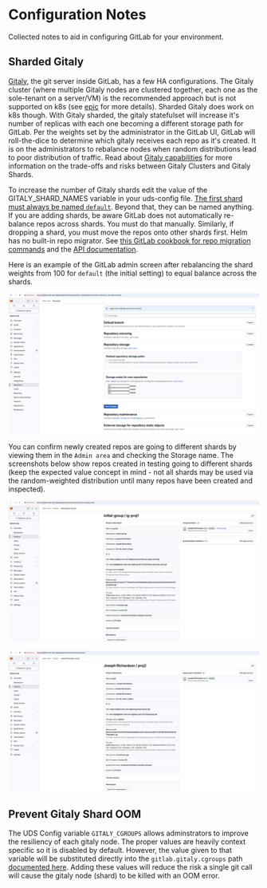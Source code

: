 # Configuration Notes

Collected notes to aid in configuring GitLab for your environment.

## Sharded Gitaly

[Gitaly](https://docs.gitlab.com/ee/administration/gitaly/), the git server inside GitLab, has a few HA configurations. The Gitaly cluster (where multiple Gitaly nodes are clustered together, each one as the sole-tenant on a server/VM) is the recommended approach but is not supported on k8s (see [epic](https://gitlab.com/groups/gitlab-org/-/epics/6127) for more details). Sharded Gitaly does work on k8s though. With Gitaly sharded, the gitaly statefulset will increase it's number of replicas with each one becoming a different storage path for GitLab. Per the weights set by the administrator in the GitLab UI, GitLab will roll-the-dice to determine which gitaly receives each repo as it's created. It is on the administrators to rebalance nodes when random distributions lead to poor distribution of traffic. Read about [Gitaly capabilities](https://docs.gitlab.com/ee/administration/gitaly/gitaly_geo_capabilities.html#gitaly-capabilities) for more information on the trade-offs and risks between Gitaly Clusters and Gitaly Shards.

To increase the number of Gitaly shards edit the value of the GITALY_SHARD_NAMES variable in your uds-config file. [The first shard must always be named `default`](https://docs.gitlab.com/ee/administration/gitaly/configure_gitaly.html?tab=Helm+chart+%28Kubernetes%29#gitlab-requires-a-default-repository-storage). Beyond that, they can be named anything. If you are adding shards, be aware GitLab does not automatically re-balance repos across shards. You must do that manually. Similarly, if dropping a shard, you must move the repos onto other shards first. Helm has no built-in repo migrator. See [this GitLab cookbook for repo migration commands](https://dev.gitlab.org/cookbooks/runbooks/-/blob/gitaly-total-cpu/howto/sharding.md#moving-repositories-between-shards) and the [API documentation](https://docs.gitlab.com/ee/api/rest/).

Here is an example of the GitLab admin screen after rebalancing the shard weights from 100 for `default` (the initial setting) to equal balance across the shards.

![image](screenshots/configure-shard-weights.png)

You can confirm newly created repos are going to different shards by viewing them in the `Admin area` and checking the Storage name. The screenshots below show repos created in testing going to different shards (keep the expected value concept in mind - not all shards may be used via the random-weighted distribution until many repos have been created and inspected).

![image](screenshots/ig-proj1-shard2.png)

![image](screenshots/joe-proj2-default.png)

## Prevent Gitaly Shard OOM

The UDS Config variable `GITALY_CGROUPS` allows adminstrators to improve the resiliency of each gitaly node. The proper values are heavily context specific so it is disabled by default. However, the value given to that variable will be substituted directly into the `gitlab.gitaly.cgroups` path [documented here](https://docs.gitlab.com/ee/administration/gitaly/kubernetes.html#constrain-git-processes-resource-usage). Adding these values will reduce the risk a single git call will cause the gitaly node (shard) to be killed with an OOM error.
